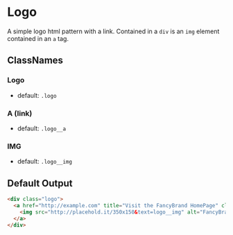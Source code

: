 # Logo

A simple logo html pattern with a link. Contained in a `div` is an `img` element contained in an `a` tag.

## ClassNames

### Logo 

* default: `.logo`

### A (link)

* default: `.logo__a`

### IMG

* default: `.logo__img`

## Default Output

```html
<div class="logo">
  <a href="http://example.com" title="Visit the FancyBrand HomePage" class="logo__a">
    <img src="http://placehold.it/350x150&text=logo__img" alt="FancyBrand logo" class="logo__img">
  </a>
</div>
```